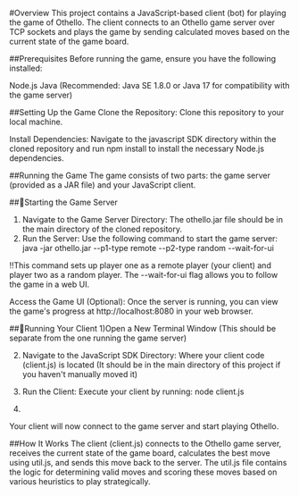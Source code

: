 #Overview
This project contains a JavaScript-based client (bot) for playing the game of Othello. The client connects to an Othello game server over TCP sockets and plays the game by sending calculated moves based on the current state of the game board.

##Prerequisites
Before running the game, ensure you have the following installed:

Node.js
Java (Recommended: Java SE 1.8.0 or Java 17 for compatibility with the game server)

##Setting Up the Game
Clone the Repository: Clone this repository to your local machine.

Install Dependencies: Navigate to the javascript SDK directory within the cloned repository and run npm install to install the necessary Node.js dependencies.

##Running the Game
The game consists of two parts: the game server (provided as a JAR file) and your JavaScript client.

##🚀Starting the Game Server
1) Navigate to the Game Server Directory: The othello.jar file should be in the main directory of the cloned repository.
2) Run the Server: Use the following command to start the game server: java -jar othello.jar --p1-type remote --p2-type random --wait-for-ui

‼️This command sets up player one as a remote player (your client) and player two as a random player. The --wait-for-ui flag allows you to follow the game in a web UI.

Access the Game UI (Optional): Once the server is running, you can view the game's progress at http://localhost:8080 in your web browser.

##🚀Running Your Client
1)Open a New Terminal Window (This should be separate from the one running the game server)

2) Navigate to the JavaScript SDK Directory: Where your client code (client.js) is located (It should be in the main directory of this project if you haven't manually moved it)

3) Run the Client: Execute your client by running: node client.js
4) 
Your client will now connect to the game server and start playing Othello.

##How It Works
The client (client.js) connects to the Othello game server, receives the current state of the game board, calculates the best move using util.js, and sends this move back to the server. The util.js file contains the logic for determining valid moves and scoring these moves based on various heuristics to play strategically.
